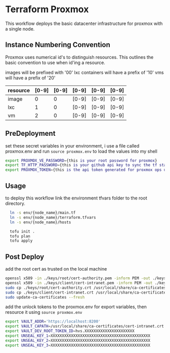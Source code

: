 # Terraform Proxmox

This workflow deploys the basic datacenter infrastructure for proxmox with a single node. 

## Instance Numbering Convention

Proxmox uses numerical id's to distinguish resources. This outlines the basic convention to use when id'ing a resource. 

images will be prefixed with '00'
lxc containers will have a prefix of '10'
vms will have a prefix of '20'

resource  | [0-9] | [0-9] | [0-9] | [0-9] | [0-9] |
---       |  ---  |  ---  |  ---  |  ---  |  ---  |
image     |   0   |   0   | [0-9] | [0-9] | [0-9] |
lxc       |   1   |   0   | [0-9] | [0-9] | [0-9] |
vm        |   2   |   0   | [0-9] | [0-9] | [0-9] |

## PreDeployment

set these secret variables in your environment, i use a file called proxmox.env and run `source proxmox.env` to load the values into my shell
```bash
export PROXMOX_VE_PASSWORD={this is your root password for proxmox}
export TF_HTTP_PASSWORD={this is your github api key to sync the tf state}
export PROXMOX_TOKEN={this is the api token generated for proxmox ops user created in this workflow}
```

## Usage
to deploy this workflow link the environment tfvars folder to the root directory. 
```bash
  ln -s env/{node_name}/main.tf
  ln -s env/{node_name}/terraform.tfvars
  ln -s env/{node_name}/hosts

  tofu init .
  tofu plan
  tofu apply
```

## Post Deploy
add the root cert as trusted on the local machine
```bash
openssl x509 -in ./keys/root/cert-authority.pem -inform PEM -out ./keys/root/cert-authority.crt
openssl x509 -in ./keys/client/cert-intranet.pem -inform PEM -out ./keys/client/cert-intranet.crt
sudo cp ./keys/root/cert-authority.crt /usr/local/share/ca-certificates/cert-authority.crt
sudo cp ./keys/client/cert-intranet.crt /usr/local/share/ca-certificates/cert-intranet.crt
sudo update-ca-certificates --fresh
```
add the unlock tokens to the proxmox.env for export variables, then resource it using `source proxmox.env`
```bash
export VAULT_ADDR='https://localhost:8200'
export VAULT_CAPATH=/usr/local/share/ca-certificates/cert-intranet.crt
export VAULT_DEV_ROOT_TOKEN_ID=hvs.XXXXXXXXXXXXXXXXXXXXXX
export UNSEAL_KEY_1=XXXXXXXXXXXXXXXXXXXXXXXXXXXXXXXXXXXXXXXXXXXX
export UNSEAL_KEY_2=XXXXXXXXXXXXXXXXXXXXXXXXXXXXXXXXXXXXXXXXXXXX
export UNSEAL_KEY_3=XXXXXXXXXXXXXXXXXXXXXXXXXXXXXXXXXXXXXXXXXXXX
```
